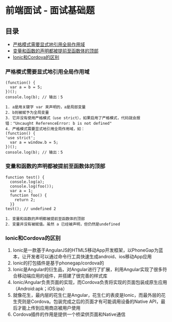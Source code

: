 # 前端面试 - 面试基础题

## 目录
- [严格模式需要显式地引用全局作用域](#严格模式需要显式地引用全局作用域)
- [变量和函数的声明都被提前至函数体的顶部](#变量和函数的声明都被提前至函数体的顶部)
- [Ionic和Cordova的区别](#Ionic和Cordova的区别)

### 严格模式需要显式地引用全局作用域

```
(function() {
  var a = b = 5;
})();
console.log(b); // 输出：5

1. a是用关键字 var 来声明的，a是局部变量
2. b则被赋予为全局变量
3. 它并没有使用严格模式（use strict），如果启用了严格模式，代码就会报错："Uncaught ReferenceError: b is not defined"
4. 严格模式需要显式地引用全局作用域，如：
(function() {
'use strict';
  var a = window.b = 5;
})();
console.log(b); // 输出：5
```

### 变量和函数的声明都被提前至函数体的顶部

```
function test() {
  console.log(a);
  console.log(foo());
  var a = 1;
  function foo() {
    return 2;
  }}
test(); // undefined 2

1. 变量和函数的声明都被提前至函数体的顶部
2. 变量并没有被赋值。虽然 a 已经被声明，但仍然是undefined
```

### Ionic和Cordova的区别

1. Ionic是一款基于AngularJS的HTML5移动App开发框架，以PhoneGap为蓝本，让开发者可以通过命令行工具快速生成android、ios移动App应用
2. Ionic的打包插件是基于phonegap/cordova的
3. Ionic是Angular的衍生品，对Angular进行了扩展，利用Angular实现了很多符合移动端应用的组件，并搭建了很完善的样式库
4. Ionic/Angular负责页面的实现，而Cordova负责将实现的页面包装成原生应用（Android:apk；iOS:ipa）
5. 就像花生，最内层的花生仁是Angular，花生仁的表皮是Ionic，而最外层的花生壳则是Cordova。包装完成之后的页面才有可能调用设备的Native API，最后才能上传到应用商店被用户使用
6. Cordova插件的作用是提供一个桥梁供页面和Native通信
